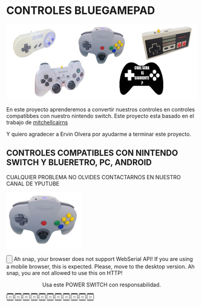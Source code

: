 # CONTROLES BLUEGAMEPAD

<img src="imagenes/controles_switch.png"
height="200">

En este proyecto aprenderemos a convertir nuestros controles en controles compatibbes con nuestro nintendo switch.
Este proyecto esta basado en el trabajo de [mitchellcairns](https://github.com/mitchellcairns)

Y quiero agradecer a Ervin Olvera por ayudarme a terminar este proyecto.

## CONTROLES COMPATIBLES CON NINTENDO SWITCH Y BLUERETRO, PC, ANDROID

CUALQUIER PROBLEMA NO OLVIDES CONTACTARNOS EN NUESTRO CANAL DE YPUTUBE

<img src="imagenes/n64.png"
height="150">



 <esp-web-install-button manifest="proyectos/new_controls/n64/manifest.json">
  <script type="module" src="web/install-button.js?module"></script>
  <input class="btn" type="button" slot="activate"/>
  <span slot="unsupported">Ah snap, your browser does not support WebSerial API! If you are using a mobile browser, this is expected. Please, move to the desktop version.</span>
  <span slot="not-allowed">Ah snap, you are not allowed to use this on HTTP!</span>
</esp-web-install-button>
<p align="center">
Usa este POWER SWITCH con responsabilidad.
</p>

<script>
  // preload bg images
  var img1 = new Image();
  var img2 = new Image();
  img1.src="pswitch_h.png";
  img2.src="pswitch_p.png";
</script>





<img src="imagenes/dividir.jpg"
height="20">

